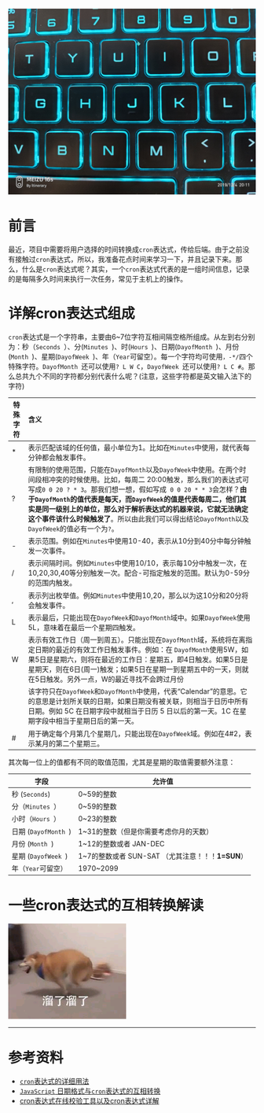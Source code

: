 ![微信图片_20191204201420](../images/微信图片_20191204201420.png)

# 前言

​        最近，项目中需要将用户选择的时间转换成`cron`表达式，传给后端。由于之前没有接触过`cron`表达式，所以，我准备花点时间来学习一下，并且记录下来。那么，什么是`cron`表达式呢？其实，一个`cron`表达式代表的是一组时间信息，记录的是每隔多久时间来执行一次任务，常见于主机上的操作。

# 详解cron表达式组成

​    `cron`表达式是一个字符串，主要由6~7位字符互相间隔空格所组成。从左到右分别为：秒（`Seconds `）、分(`Minutes `)、时(`Hours `)、日期(`DayofMonth `)、月份(`Month `)、星期(`DayofWeek `)、年（`Year`可留空）。每一个字符均可使用`，-*/`四个特殊字符。`DayofMonth `还可以使用`? L W C`，`DayofWeek `还可以使用`? L C #`。那么总共九个不同的字符都分别代表什么呢？(注意，这些字符都是英文输入法下的字符)

| 特殊字符 | 含义                                                         |
| -------- | :----------------------------------------------------------- |
| *        | 表示匹配该域的任何值，最小单位为1。比如在`Minutes`中使用，就代表每分钟都会触发事件。 |
| ?        | 有限制的使用范围，只能在`DayofMonth`以及`DayofWeek`中使用。在两个时间段相冲突的时候使用。比如，每周二 20:00触发，那么我们的表达式可写成`0 0 20 ? * 3`。那我们想一想，假如写成` 0 0 20 * * 3`会怎样？**由于`DayofMonth`的值代表是每天，而`DayofWeek`的值是代表每周二，他们其实是同一级别上的单位，那么对于解析表达式的机器来说，它就无法确定这个事件该什么时候触发了**。所以由此我们可以得出结论`DayofMonth`以及`DayofWeek`的值必有一个为`?`。 |
| -        | 表示范围。例如在`Minutes`中使用10-40，表示从10分到40分中每分钟触发一次事件。 |
| /        | 表示间隔时间。例如`Minutes`中使用10/10，表示每10分中触发一次，在10,20,30,40等分别触发一次。配合-可指定触发的范围。默认为0-59分的范围内触发。 |
| ,        | 表示列出枚举值。例如`Minutes`中使用10,20，那么以为这10分和20分将会触发事件。 |
| L        | 表示最后，只能出现在`DayofWeek`和`DayofMonth`域中。如果`DayofWeek`使用5L，意味着在最后一个星期四触发。 |
| W        | 表示有效工作日（周一到周五）。只能出现在`DayofMonth`域，系统将在离指定日期的最近的有效工作日触发事件。例如：在 `DayofMonth`使用5W，如果5日是星期六，则将在最近的工作日：星期五，即4日触发。如果5日是星期天，则在6日(周一)触发；如果5日在星期一到星期五中的一天，则就在5日触发。另外一点，W的最近寻找不会跨过月份 |
|          | 该字符只在`DayofWeek`和`DayofMonth`中使用，代表“Calendar”的意思。它的意思是计划所关联的日期，如果日期没有被关联，则相当于日历中所有日期。例如 5C 在日期字段中就相当于日历 5 日以后的第一天。1C 在星期字段中相当于星期日后的第一天。 |
| #        | 用于确定每个月第几个星期几，只能出现在`DayofWeek`域。例如在4#2，表示某月的第二个星期三。 |

其次每一位上的值都有不同的取值范围，尤其是星期的取值需要额外注意：

| 字段                 | 允许值                                            |
| -------------------- | ------------------------------------------------- |
| 秒 (`Seconds`)       | 0~59的整数                                        |
| 分（`Minutes `）     | 0~59的整数                                        |
| 小时（`Hours `）     | 0~23的整数                                        |
| 日期 (`DayofMonth `) | 1~31的整数（但是你需要考虑你月的天数）            |
| 月份 (`Month `)      | 1~12的整数或者 JAN-DEC                            |
| 星期 (`DayofWeek `)  | 1~7的整数或者 SUN-SAT （尤其注意！！！**1=SUN**） |
| 年（`Year`可留空）   | 1970~2099                                         |

# 一些cron表达式的互相转换解读





![liule](../images/liule.png)

------

# 参考资料

- [`cron`表达式的详细用法](https://www.jianshu.com/p/e9ce1a7e1ed1)
- [`JavaScript` 日期格式与`cron`表达式的互相转换](https://blog.csdn.net/wh13267207590/article/details/79667529)
- [cron表达式在线校验工具以及cron表达式详解](http://www.bejson.com/othertools/cronvalidate/)